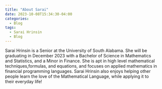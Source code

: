 ```yaml
---
title: "About Sarai"
date: 2023-10-08T15:34:30-04:00
categories:
  - Blog
tags:
  - Sarai Hrinsin
  - Blog
---
```


Sarai Hrinsin is a Senior at the University of South Alabama. She will be graduating in December 2023 with a Bachelor of Science in Mathematics and Statistics, and a Minor in Finance. She is apt in high level mathematical techniques,formulas, and equations, and focuses on applied mathematics in financial programming languages. Sarai Hrinsin also enjoys helping other people learn the love of the Mathematical Language, while applying it to their everyday life!